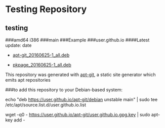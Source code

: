 Testing Repository
============
testing
------------
###amd64 i386
###main
###Example
###user.github.io
####Latest update: date


  * [apt-git_20160625-1_all.deb ](user.github.io/info/apt-git_20160625-1_all.deb.html) 

  * [pkpage_20160625-1_all.deb ](user.github.io/info/pkpage_20160625-1_all.deb.html) 

This repository was generated with [apt-git](https://cmotc.github.io/apt-git), a static site
generator which emits apt repositories

###to add this repository to your Debian-based system:

echo "deb https://user.github.io/apt-git/debian unstable main" | sudo tee /etc/apt/source.list.d/user.github.io.list

wget -q0 - https://user.github.io/apt-git/user.github.io.gpg.key | sudo apt-key add -


